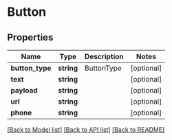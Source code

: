 # Button

## Properties
| Name            | Type       | Description | Notes      |
|-----------------|------------|-------------|------------|
| **button_type** | **string** | ButtonType  | [optional] |
| **text**        | **string** |             | [optional] |
| **payload**     | **string** |             | [optional] |
| **url**         | **string** |             | [optional] |
| **phone**       | **string** |             | [optional] |

[[Back to Model list]](../../README.md#documentation-for-models) [[Back to API list]](../../README.md#documentation-for-api-endpoints) [[Back to README]](../../README.md)

